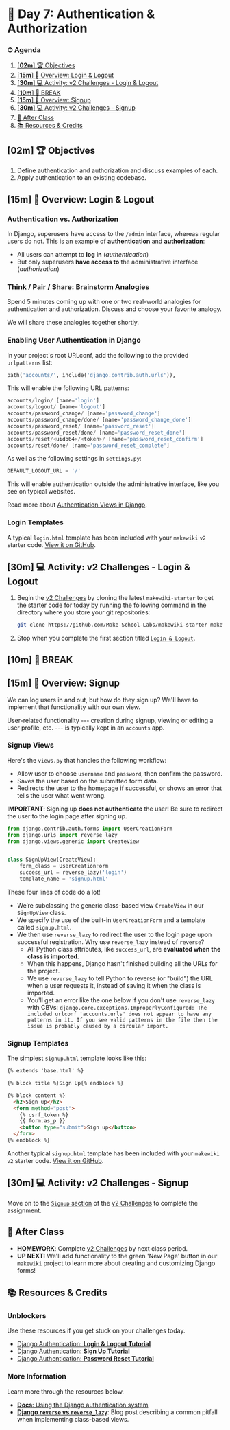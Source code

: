 # 📜 Day 7: Authentication & Authorization

### ⏱ Agenda

1. [[**02m**] 🏆 Objectives](#02m-%f0%9f%8f%86-objectives)
2. [[**15m**] 📖 Overview: Login & Logout](#15m-%f0%9f%93%96-overview-login--logout)
3. [[**30m**] 💻 Activity: v2 Challenges - Login & Logout](#30m-%f0%9f%92%bb-activity-v2-challenges---login--logout)
4. [[**10m**] 🌴 BREAK](#10m-%f0%9f%8c%b4-break)
5. [[**15m**] 📖 Overview: Signup](#15m-%f0%9f%93%96-overview-signup)
6. [[**30m**] 💻 Activity: v2 Challenges - Signup](#30m-%f0%9f%92%bb-activity-v2-challenges---signup)
7. [🌃 After Class](#%f0%9f%8c%83-after-class)
8. [📚 Resources & Credits](#%f0%9f%93%9a-resources--credits)

## [**02m**] 🏆 Objectives

1. Define authentication and authorization and discuss examples of each.
1. Apply authentication to an existing codebase.

## [**15m**] 📖 Overview: Login & Logout

### Authentication vs. Authorization

In Django, superusers have access to the `/admin` interface, whereas regular users do not. This is an example of **authentication** and **authorization**:

- All users can attempt to **log in** (*authentication*)
- But only superusers **have access to** the administrative interface (*authorization*)

### Think / Pair / Share: Brainstorm Analogies

Spend 5 minutes coming up with one or two real-world analogies for authentication and authorization. Discuss and choose your favorite analogy.

We will share these analogies together shortly.

### Enabling User Authentication in Django

In your project's root URLconf, add the following to the provided `urlpatterns` list:

```python
path('accounts/', include('django.contrib.auth.urls')),
```

This will enable the following URL patterns:

```python
accounts/login/ [name='login']
accounts/logout/ [name='logout']
accounts/password_change/ [name='password_change']
accounts/password_change/done/ [name='password_change_done']
accounts/password_reset/ [name='password_reset']
accounts/password_reset/done/ [name='password_reset_done']
accounts/reset/<uidb64>/<token>/ [name='password_reset_confirm']
accounts/reset/done/ [name='password_reset_complete']
```

As well as the following settings in `settings.py`:

```python
DEFAULT_LOGOUT_URL = '/'
```

This will enable authentication outside the administrative interface, like you see on typical websites.

Read more about [Authentication Views in Django](https://docs.djangoproject.com/en/2.2/topics/auth/default/#module-django.contrib.auth.views).


### Login Templates

A typical `login.html` template has been included with your `makewiki` `v2` starter code. [View it on GitHub](https://github.com/Make-School-Labs/makewiki-starter/blob/master/templates/registration/login.html).

## [**30m**] 💻 Activity: v2 Challenges - Login & Logout

1. Begin the [v2 Challenges](https://github.com/Make-School-Labs/makewiki-starter/blob/master/CHALLENGES.md) by cloning the latest `makewiki-starter` to get the starter code for today by running the following command in the directory where you store your git repositories:

    ```bash
    git clone https://github.com/Make-School-Labs/makewiki-starter makewiki_v2
    ```

2. Stop when you complete the first section titled [`Login & Logout`](https://github.com/Make-School-Labs/makewiki-starter/blob/master/CHALLENGES.md#login--logout).

## [**10m**] 🌴 BREAK

## [**15m**] 📖 Overview: Signup

We can log users in and out, but how do they sign up? We'll have to implement that functionality with our own view.

User-related functionality --- creation during signup, viewing or editing a user profile, etc. ---  is typically kept in an `accounts` app.

### Signup Views

Here's the `views.py` that handles the following workflow:

- Allow user to choose `username` and `password`, then confirm the password.
- Saves the user based on the submitted form data.
- Redirects the user to the homepage if successful, or shows an error that tells the user what went wrong.

**IMPORTANT**: Signing up **does not authenticate** the user! Be sure to redirect the user to the login page after signing up.

```python
from django.contrib.auth.forms import UserCreationForm
from django.urls import reverse_lazy
from django.views.generic import CreateView


class SignUpView(CreateView):
    form_class = UserCreationForm
    success_url = reverse_lazy('login')
    template_name = 'signup.html'
```

These four lines of code do a lot!

- We’re subclassing the generic class-based view `CreateView` in our `SignUpView` class.
- We specify the use of the built-in `UserCreationForm` and a template called `signup.html`.
- We then use `reverse_lazy` to redirect the user to the login page upon successful registration. Why use `reverse_lazy` instead of `reverse`?
    - All Python class attributes, like `success_url`, are **evaluated when the class is imported**.
    - When this happens, Django hasn't finished building all the URLs for the project.
    - We use `reverse_lazy` to tell Python to reverse (or "build") the URL when a user requests it, instead of saving it when the class is imported.
    - You'll get an error like the one below if you don't use `reverse_lazy` with CBVs: `django.core.exceptions.ImproperlyConfigured: The included urlconf 'accounts.urls' does not appear to have any patterns in it. If you see valid patterns in the file then the issue is probably caused by a circular import.`

### Signup Templates

The simplest `signup.html` template looks like this:

```html
{% extends 'base.html' %}

{% block title %}Sign Up{% endblock %}

{% block content %}
  <h2>Sign up</h2>
  <form method="post">
    {% csrf_token %}
    {{ form.as_p }}
    <button type="submit">Sign up</button>
  </form>
{% endblock %}
```

Another typical `signup.html` template has been included with your `makewiki` `v2` starter code.  [View it on GitHub](https://github.com/Make-School-Labs/makewiki-starter/blob/master/templates/registration/signup.html).

## [**30m**] 💻 Activity: v2 Challenges - Signup

Move on to the [`Signup` section](https://github.com/Make-School-Labs/makewiki-starter/blob/master/CHALLENGES.md#signup) of the [v2 Challenges](https://github.com/Make-School-Labs/makewiki-starter/blob/master/CHALLENGES.md) to complete the assignment.

## 🌃 After Class

- **HOMEWORK**: Complete [v2 Challenges](https://https://github.com/Make-School-Labs/makewiki-starter/blob/master/CHALLENGES.md) by next class period.
- **UP NEXT:** We'll add functionality to the green 'New Page' button in our `makewiki` project to learn more about creating and customizing Django forms!

## 📚 Resources & Credits

### Unblockers

Use these resources if you get stuck on your challenges today.

- [Django Authentication: **Login & Logout Tutorial**](https://wsvincent.com/django-user-authentication-tutorial-login-and-logout/)
- [Django Authentication: **Sign Up Tutorial**](https://wsvincent.com/django-user-authentication-tutorial-signup/)
- [Django Authentication: **Password Reset Tutorial**](https://wsvincent.com/django-user-authentication-tutorial-password-reset/)

### More Information

Learn more through the resources below.

- [**Docs**: Using the Django authentication system](https://docs.djangoproject.com/en/2.2/topics/auth/default/)
- [**Django `reverse` vs `reverse_lazy`**](http://cheng.logdown.com/posts/2015/05/25/django-reverse-vs-reverse-lazy): Blog post describing a common pitfall when implementing class-based views.

